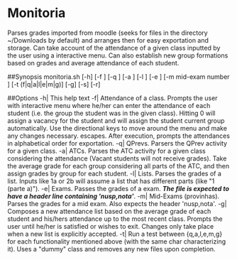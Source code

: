 # Monitoria

 Parses grades imported from moodle (seeks for files in the directory ~/Downloads by default) and arranges then for easy exportation and storage. Can take account of the attendance of a given class inputted by the user using a interactive menu. Can also establish new group formations based on grades and average attendance of each student.

##Synopsis
        monitoria.sh [-h] [-f <class number>] [-q <class number>] [-a <class number>] [-l <list number>] [-e <exam number>] [-m mid-exam number ] [-t (f|q|a|l|e|m|g)] [-g] [-s] [-r]

##Options
	-h|     This help text
	-f|     Attendance of a class. Prompts the user with  interactive menu where he/her can enter the attendance of each student (i.e. the group the student was in the given class). Hitting 0 will assign a vacancy for the student and <Enter> will assign the student current group automatically. Use the directional keys <Up> <Down> to move around the menu and make any changes necessary. <Esc> escapes. After execution, prompts the attendances in alphabetical order for exportation.
	-q|     QPrevs. Parsers the QPrev activity for a given class.
	-a|     ATCs. Parses the ATC activity for a given class considering the attendance (Vacant students will not receive grades). Take the average grade for each group considering all parts of the ATC, and then assign grades by group for each student.
	-l|     Lists. Parses the grades of a list. Inputs like 1a or 2b will assume a list that has different parts (like "1 (parte a)").
        -e|     Exams. Passes the grades of a exam. ***The file is expected to have a header line containing 'nusp,nota'***.
        -m|     Mid-Exams (provinhas). Parses the grades for a mid exam. Also expects the header 'nusp,nota'.
	-g|     Composes a new attendance list based on the average grade of each student and his/hers attendance up to the most recent class. Prompts the user until he/her is satisfied or wishes to exit. Changes only take place when a new list is explicitly accepted.
        -t|     Run a test between {q,a,l,e,m,g} for each functionality mentioned above (with the same char characterizing it). Uses a "dummy" class and removes any new files upon completion.
